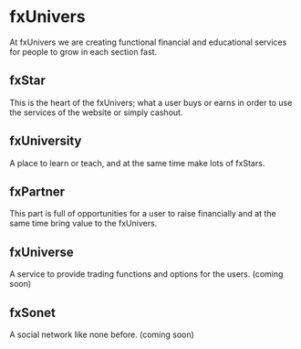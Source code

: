# fxUnivers

At fxUnivers we are creating functional financial and educational services for people to grow in each section fast.

## fxStar

This is the heart of the fxUnivers; what a user buys or earns in order to use the services of the website or simply cashout.

## fxUniversity

A place to learn or teach, and at the same time make lots of fxStars.

## fxPartner

This part is full of opportunities for a user to raise financially and at the same time bring value to the fxUnivers.

## fxUniverse

A service to provide trading functions and options for the users. (coming soon)

## fxSonet

A social network like none before. (coming soon)